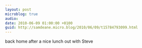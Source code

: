 ```yaml
---
layout: post
microblog: true
audio: 
date: 2010-06-09 01:00:00 +0100
guid: http://samdeane.micro.blog/2010/06/09/t15784793099.html
---
```

back home after a nice lunch out with Steve
